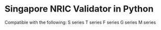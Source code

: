 # Singapore NRIC Validator in Python

Compatible with the following:
S series
T series
F series
G series
M series